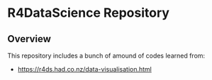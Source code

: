R4DataScience Repository
================

<!-- README.md is generated from README.Rmd. Please edit that file -->
Overview
--------

This repository includes a bunch of amound of codes learned from:

-   <https://r4ds.had.co.nz/data-visualisation.html>
